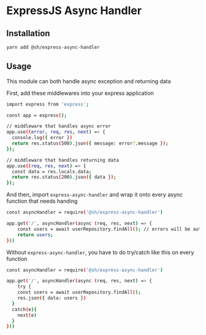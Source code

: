 # ExpressJS Async Handler

## Installation
```bash
yarn add @sh/express-async-handler
```

## Usage
This module can both handle async exception and returning data

First, add these middlewares into your express application

```bash
import express from 'express';

const app = express();

// middleware that handles async error
app.use((error, req, res, next) => {
  console.log({ error })
  return res.status(500).json({ message: error?.message });
});

// middleware that handles returning data
app.use((req, res, next) => {
  const data = res.locals.data;
  return res.status(200).json({ data });
});
```

And then, import `express-async-handler` and wrap it onto every async function that needs handing
```bash
const asyncHandler = require('@sh/express-async-handler')

app.get('/', asyncHandler(async (req, res, next) => {
	const users = await userRepository.findAll(); // errors will be automatically handled if any
	return users;
}))
```

Without `express-async-handler`, you have to do try/catch like this on every function
```bash
const asyncHandler = require('@sh/express-async-handler')

app.get('/', asyncHandler(async (req, res, next) => {
	try {
    const users = await userRepository.findAll();
    res.json({ data: users })
  }
  catch(e){
    next(e)
  }
}))
```